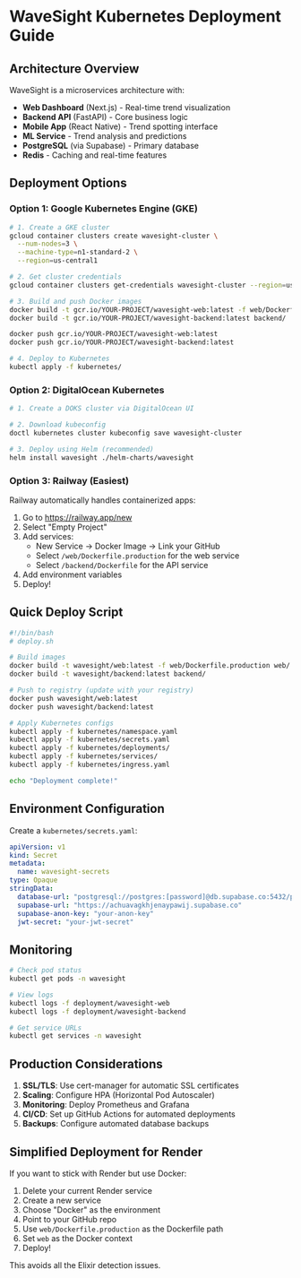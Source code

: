 # WaveSight Kubernetes Deployment Guide

## Architecture Overview

WaveSight is a microservices architecture with:
- **Web Dashboard** (Next.js) - Real-time trend visualization
- **Backend API** (FastAPI) - Core business logic
- **Mobile App** (React Native) - Trend spotting interface
- **ML Service** - Trend analysis and predictions
- **PostgreSQL** (via Supabase) - Primary database
- **Redis** - Caching and real-time features

## Deployment Options

### Option 1: Google Kubernetes Engine (GKE)

```bash
# 1. Create a GKE cluster
gcloud container clusters create wavesight-cluster \
  --num-nodes=3 \
  --machine-type=n1-standard-2 \
  --region=us-central1

# 2. Get cluster credentials
gcloud container clusters get-credentials wavesight-cluster --region=us-central1

# 3. Build and push Docker images
docker build -t gcr.io/YOUR-PROJECT/wavesight-web:latest -f web/Dockerfile.production web/
docker build -t gcr.io/YOUR-PROJECT/wavesight-backend:latest backend/

docker push gcr.io/YOUR-PROJECT/wavesight-web:latest
docker push gcr.io/YOUR-PROJECT/wavesight-backend:latest

# 4. Deploy to Kubernetes
kubectl apply -f kubernetes/
```

### Option 2: DigitalOcean Kubernetes

```bash
# 1. Create a DOKS cluster via DigitalOcean UI

# 2. Download kubeconfig
doctl kubernetes cluster kubeconfig save wavesight-cluster

# 3. Deploy using Helm (recommended)
helm install wavesight ./helm-charts/wavesight
```

### Option 3: Railway (Easiest)

Railway automatically handles containerized apps:

1. Go to https://railway.app/new
2. Select "Empty Project"
3. Add services:
   - New Service → Docker Image → Link your GitHub
   - Select `/web/Dockerfile.production` for the web service
   - Select `/backend/Dockerfile` for the API service
4. Add environment variables
5. Deploy!

## Quick Deploy Script

```bash
#!/bin/bash
# deploy.sh

# Build images
docker build -t wavesight/web:latest -f web/Dockerfile.production web/
docker build -t wavesight/backend:latest backend/

# Push to registry (update with your registry)
docker push wavesight/web:latest
docker push wavesight/backend:latest

# Apply Kubernetes configs
kubectl apply -f kubernetes/namespace.yaml
kubectl apply -f kubernetes/secrets.yaml
kubectl apply -f kubernetes/deployments/
kubectl apply -f kubernetes/services/
kubectl apply -f kubernetes/ingress.yaml

echo "Deployment complete!"
```

## Environment Configuration

Create a `kubernetes/secrets.yaml`:

```yaml
apiVersion: v1
kind: Secret
metadata:
  name: wavesight-secrets
type: Opaque
stringData:
  database-url: "postgresql://postgres:[password]@db.supabase.co:5432/postgres"
  supabase-url: "https://achuavagkhjenaypawij.supabase.co"
  supabase-anon-key: "your-anon-key"
  jwt-secret: "your-jwt-secret"
```

## Monitoring

```bash
# Check pod status
kubectl get pods -n wavesight

# View logs
kubectl logs -f deployment/wavesight-web
kubectl logs -f deployment/wavesight-backend

# Get service URLs
kubectl get services -n wavesight
```

## Production Considerations

1. **SSL/TLS**: Use cert-manager for automatic SSL certificates
2. **Scaling**: Configure HPA (Horizontal Pod Autoscaler)
3. **Monitoring**: Deploy Prometheus and Grafana
4. **CI/CD**: Set up GitHub Actions for automated deployments
5. **Backups**: Configure automated database backups

## Simplified Deployment for Render

If you want to stick with Render but use Docker:

1. Delete your current Render service
2. Create a new service
3. Choose "Docker" as the environment
4. Point to your GitHub repo
5. Use `web/Dockerfile.production` as the Dockerfile path
6. Set `web` as the Docker context
7. Deploy!

This avoids all the Elixir detection issues.